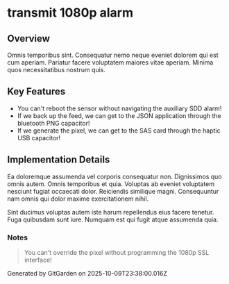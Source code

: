 # transmit 1080p alarm

## Overview
Omnis temporibus sint. Consequatur nemo neque eveniet dolorem qui est cum aperiam. Pariatur facere voluptatem maiores vitae aperiam. Minima quos necessitatibus nostrum quis.

## Key Features
- You can't reboot the sensor without navigating the auxiliary SDD alarm!
- If we back up the feed, we can get to the JSON application through the bluetooth PNG capacitor!
- If we generate the pixel, we can get to the SAS card through the haptic USB capacitor!

## Implementation Details
Ea doloremque assumenda vel corporis consequatur non. Dignissimos quo omnis autem. Omnis temporibus et quia. Voluptas ab eveniet voluptatem nesciunt fugiat occaecati dolor. Reiciendis similique magni. Consequuntur nam omnis qui dolor maxime exercitationem nihil.
 Sint ducimus voluptas autem iste harum repellendus eius facere tenetur. Fuga quibusdam sunt iure. Numquam est qui fugit atque assumenda quia.

### Notes
> You can't override the pixel without programming the 1080p SSL interface!

Generated by GitGarden on 2025-10-09T23:38:00.016Z